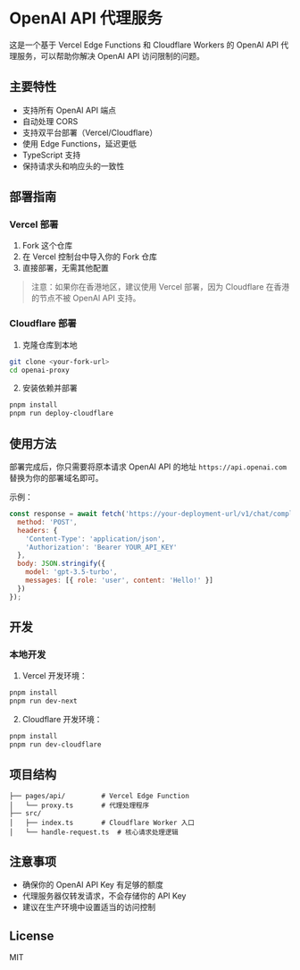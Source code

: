 # OpenAI API 代理服务

这是一个基于 Vercel Edge Functions 和 Cloudflare Workers 的 OpenAI API 代理服务，可以帮助你解决 OpenAI API 访问限制的问题。

## 主要特性

- 支持所有 OpenAI API 端点
- 自动处理 CORS
- 支持双平台部署（Vercel/Cloudflare）
- 使用 Edge Functions，延迟更低
- TypeScript 支持
- 保持请求头和响应头的一致性

## 部署指南

### Vercel 部署

1. Fork 这个仓库
2. 在 Vercel 控制台中导入你的 Fork 仓库
3. 直接部署，无需其他配置

> 注意：如果你在香港地区，建议使用 Vercel 部署，因为 Cloudflare 在香港的节点不被 OpenAI API 支持。

### Cloudflare 部署

1. 克隆仓库到本地
```bash
git clone <your-fork-url>
cd openai-proxy
```

2. 安装依赖并部署
```bash
pnpm install
pnpm run deploy-cloudflare
```

## 使用方法

部署完成后，你只需要将原本请求 OpenAI API 的地址 `https://api.openai.com` 替换为你的部署域名即可。

示例：
```javascript
const response = await fetch('https://your-deployment-url/v1/chat/completions', {
  method: 'POST',
  headers: {
    'Content-Type': 'application/json',
    'Authorization': 'Bearer YOUR_API_KEY'
  },
  body: JSON.stringify({
    model: 'gpt-3.5-turbo',
    messages: [{ role: 'user', content: 'Hello!' }]
  })
});
```

## 开发

### 本地开发

1. Vercel 开发环境：
```bash
pnpm install
pnpm run dev-next
```

2. Cloudflare 开发环境：
```bash
pnpm install
pnpm run dev-cloudflare
```

## 项目结构

```
├── pages/api/         # Vercel Edge Function
│   └── proxy.ts       # 代理处理程序
├── src/
│   ├── index.ts       # Cloudflare Worker 入口
│   └── handle-request.ts  # 核心请求处理逻辑
```

## 注意事项

- 确保你的 OpenAI API Key 有足够的额度
- 代理服务器仅转发请求，不会存储你的 API Key
- 建议在生产环境中设置适当的访问控制

## License

MIT
